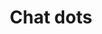 ---
title: Chat dots
tags: ["chat", "dots", "more", "menu", "options"]
icon: chat-dots
svg: '<svg xmlns="http://www.w3.org/2000/svg" width="24" height="24" fill="none" viewBox="0 0 24 24" stroke-width="1.5" stroke-linecap="round" stroke-linejoin="round" stroke="currentColor"><path d="M21 12a9 9 0 0 1-9 9H3v-9a9 9 0 0 1 18 0Zm-9 .75v-.5m4 .5v-.5m-8 .5v-.5"/></svg>'
---